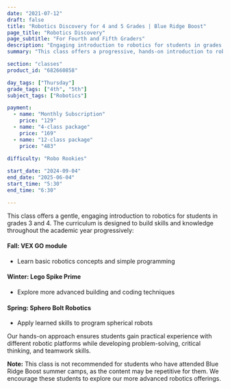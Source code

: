 ```yaml
---
date: "2021-07-12"
draft: false
title: "Robotics Discovery for 4 and 5 Grades | Blue Ridge Boost"
page_title: "Robotics Discovery"
page_subtitle: "For Fourth and Fifth Graders"
description: "Engaging introduction to robotics for students in grades 4 and 5."
summary: "This class offers a progressive, hands-on introduction to robotics for students in grades 4 and 5, covering Vex GO, Lego Spike Prime, and Sphero Bolt Robotics throughout the academic year, while developing problem-solving, critical thinking, and teamwork skills."

section: "classes"
product_id: "682660858"

day_tags: ["Thursday"]
grade_tags: ["4th", "5th"]
subject_tags: ["Robotics"]

payment:
  - name: "Monthly Subscription"
    price: "129"
  - name: "4-class package"
    price: "169"
  - name: "12-class package"
    price: "483"
  
difficulty: "Robo Rookies"

start_date: "2024-09-04"
end_date: "2025-06-04"
start_time: "5:30"
end_time: "6:30"

---
```


<p>This class offers a gentle, engaging introduction to robotics for students in grades 3 and 4. The curriculum is designed to build skills and knowledge throughout the academic year progressively:</p>

<h4>Fall: VEX GO module</h4>
<ul>
  <li>Learn basic robotics concepts and simple programming</li>
</ul>

<h4>Winter: Lego Spike Prime</h4>
<ul>
  <li>Explore more advanced building and coding techniques</li>
</ul>

<h4>Spring: Sphero Bolt Robotics</h4>
<ul>
  <li>Apply learned skills to program spherical robots</li>
</ul>

<p>Our hands-on approach ensures students gain practical experience with different robotic platforms while developing problem-solving, critical thinking, and teamwork skills.</p>

<p><strong>Note:</strong> This class is not recommended for students who have attended Blue Ridge Boost summer camps, as the content may be repetitive for them. We encourage these students to explore our more advanced robotics offerings.</p>